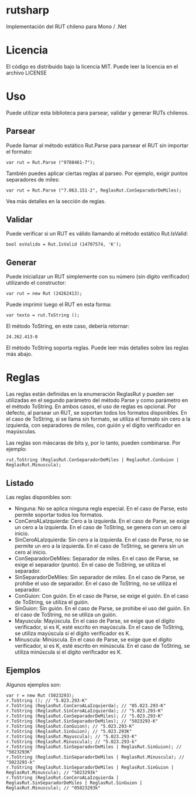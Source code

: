 rutsharp
========

Implementación del RUT chileno para Mono / .Net

# Licencia

El código es distribuido bajo la licencia MIT. Puede leer la licencia en el archivo LICENSE

# Uso

Puede utilizar esta biblioteca para parsear, validar y generar RUTs chilenos.

## Parsear

Puede llamar al método estático Rut.Parse para parsear el RUT sin importar el formato:

`var rut = Rut.Parse ("9788461-7");`

También puedes aplicar ciertas reglas al parseo. Por ejemplo, exigir puntos separadores de miles:

`var rut = Rut.Parse ("7.063.151-2", ReglasRut.ConSeparadorDeMiles);`

Vea más detalles en la sección de reglas.

## Validar

Puede verificar si un RUT es válido llamando al método estático Rut.IsValid:

`bool esValido = Rut.IsValid (14707574, 'K');`

## Generar

Puede inicializar un RUT simplemente con su número (sin dígito verificador) utilizando el constructor:

`var rut = new Rut (24262413);`

Puede imprimir luego el RUT en esta forma:

`var texto = rut.ToString ();`

El método ToString, en este caso, debería retornar:

`24.262.413-0`

El método ToString soporta reglas. Puede leer más detalles sobre las reglas más abajo.

# Reglas

Las reglas están definidas en la enumeración ReglasRut y pueden ser utilizadas en el segundo
parámetro del método Parse y como parámetro en el método ToString. En ambos casos,
el uso de reglas es opcional. Por defecto, al parsear un RUT, se soportan todos los formatos
disponibles. En el caso de ToString, si se llama sin formato, se utiliza el formato sin
cero a la izquierda, con separadores de miles, con guión y el dígito verificador en mayúsculas.

Las reglas son máscaras de bits y, por lo tanto, pueden combinarse. Por ejemplo:

`rut.ToString (ReglasRut.ConSeparadorDeMiles | ReglasRut.ConGuion | ReglasRut.Minuscula);`

## Listado

Las reglas disponibles son:

* Ninguna: No se aplica ninguna regla especial. En el caso de Parse, esto permite soportar todos los formatos.
* ConCeroALaIzquierda: Cero a la izquierda. En el caso de Parse, se exige un cero a la izquierda. En el caso de ToString, se genera con 
un cero al inicio.
* SinCeroALaIzquierda: Sin cero a la izquierda. En el caso de Parse, no se permite un ero a la izquierda. En el caso de ToString, se 
genera sin un cero al inicio.
* ConSeparadorDeMiles: Separador de miles. En el caso de Parse, se exige el separador (punto). En el caso de ToString, se utiliza el separador.
* SinSeparadorDeMiles: Sin separador de miles. En el caso de Parse, se prohibe el uso de separador. En el caso de ToString, no se utiliza el 
separador.
* ConGuion: Con guión. En el caso de Parse, se exige el guión. En el caso de ToString, se utiliza el guión.
* SinGuion: Sin guión. En el caso de Parse, se prohibe el uso del guión. En el caso de ToString, no se utiliza un guión.
* Mayuscula: Mayúscula. En el caso de Parse, se exige que el dígito verificador, si es K, esté escrito en mayúscula. En el caso de ToString, 
se utiliza mayúscula si el dígito verificador es K.
* Minuscula: Minúscula. En el caso de Parse, se exige que el dígito verificador, si es K, esté escrito en minúscula. En el caso de ToString, 
se utiliza minúscula si el dígito verificador es K.

## Ejemplos

Algunos ejemplos son:

```
var r = new Rut (5023293);
r.ToString (); // "5.023.293-K"
r.ToString (ReglasRut.ConCeroALaIzquierda); // "05.023.293-K"
r.ToString (ReglasRut.SinCeroALaIzquierda); // "5.023.293-K"
r.ToString (ReglasRut.ConSeparadorDeMiles); // "5.023.293-K"
r.ToString (ReglasRut.SinSeparadorDeMiles); // "5023293-K"
r.ToString (ReglasRut.ConGuion); // "5.023.293-K"
r.ToString (ReglasRut.SinGuion); // "5.023.293K"
r.ToString (ReglasRut.Mayuscula); // "5.023.293-K"
r.ToString (ReglasRut.Minuscula); // "5.023.293-k"
r.ToString (ReglasRut.SinSeparadorDeMiles | ReglasRut.SinGuion); // "5023293K"
r.ToString (ReglasRut.SinSeparadorDeMiles | ReglasRut.Minuscula); // "5023293-k"
r.ToString (ReglasRut.SinSeparadorDeMiles | ReglasRut.SinGuion | ReglasRut.Minuscula); // "5023293k"
r.ToString (ReglasRut.ConCeroALaIzquierda | ReglasRut.SinSeparadorDeMiles | ReglasRut.SinGuion | ReglasRut.Minuscula); // "05023293k"

```


